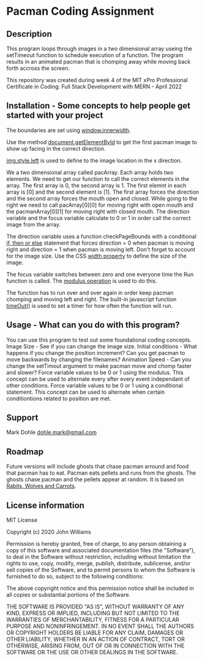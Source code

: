 # Pacman Coding Assignment

## Description

This program loops through images in a two dimensional array useing the setTimeout function to schedule execution of a function. The program results in an animated pacman that is chomping away while moving back forth accross the screen.

This repository was created during week 4 of the MIT xPro Professional Certificate in Coding: Full Stack Development with MERN - April 2022

## Installation - Some concepts to help people get started with your project

The boundaries are set using [window.innerwidth](https://developer.mozilla.org/en-US/docs/Web/API/Window/innerWidth).

Use the method [document.getElementById](https://developer.mozilla.org/en-US/docs/Web/API/Document/getElementById) to get the first pacman image to show up facing in the correct direction.

[img.style.left](https://www.w3schools.com/jsref/prop_style_left.asp) is used to define to the image location in the x direction.

We a two dimensional array called pacArray. Each array holds two elements. We need to get our function to call the correct elements in the array. The first array is 0, the second array is 1. The first elemnt in each array is [0] and the second element is [1]. The first array forces the direction and the second array forces the mouth open and closed. While going to the right we need to call pacArray[0][0] for moving right with open mouth and the pacmanArray[0][1] for moving right with closed mouth. The direction variable and the focus variable calculate to 0 or 1 in order call the correct image from the array.

The direction variable uses a function checkPageBounds with a conditional [if, then or else](https://developer.mozilla.org/en-US/docs/Web/JavaScript/Reference/Statements/if...else) statement that forces direction = 0 when pacman is moving right and direction = 1 when pacman is moving left. Don't forget to account for the image size. Use the CSS [width property](https://developer.mozilla.org/en-US/docs/Web/CSS/width) to define the size of the image.

The focus variable switches between zero and one everyone time the Run function is called. The [modulus operation](https://developer.mozilla.org/en-US/docs/Web/JavaScript/Reference/Operators/Remainder) is used to do this.

The function has to run over and over again in order keep pacman chomping and moving left and right. The built-in javascript function [timeOut()](https://developer.mozilla.org/en-US/docs/Web/API/setTimeout) is used to set a timer for how often the function will run.

## Usage - What can you do with this program?

You can use this program to test out some foundational coding concepts.
Image Size - See if you can change the image size.
Initial conditions - What happens if you change the position increment? Can you get pacman to move backwards by changing the filenames?
Animation Speed - Can you change the setTimout argument to make pacman move and chomp faster and slower?
Force variable values to be 0 or 1 using the modulus. This concept can be used to alternate every after every event independant of other conditions.
Force variable values to be 0 or 1 using a conditional statement. This concept can be used to alternate when certain conditiontions related to position are met.

## Support

Mark Dohle
dohle.mark@gmail.com

## Roadmap

Future versions will include ghosts that chase pacman arround and food that pacman has to eat. Pacman eats pellets and runs from the ghosts. The ghosts chase pacman and the pellets appear at random. It is based on [Rabits, Wolves and Carrots](https://github.com/spawnfest/espresso-beam).

## License information

MIT License

Copyright (c) 2020 John Williams

Permission is hereby granted, free of charge, to any person obtaining a copy
of this software and associated documentation files (the "Software"), to deal
in the Software without restriction, including without limitation the rights
to use, copy, modify, merge, publish, distribute, sublicense, and/or sell
copies of the Software, and to permit persons to whom the Software is
furnished to do so, subject to the following conditions:

The above copyright notice and this permission notice shall be included in all copies or substantial portions of the Software.

THE SOFTWARE IS PROVIDED "AS IS", WITHOUT WARRANTY OF ANY KIND, EXPRESS OR
IMPLIED, INCLUDING BUT NOT LIMITED TO THE WARRANTIES OF MERCHANTABILITY,
FITNESS FOR A PARTICULAR PURPOSE AND NONINFRINGEMENT. IN NO EVENT SHALL THE
AUTHORS OR COPYRIGHT HOLDERS BE LIABLE FOR ANY CLAIM, DAMAGES OR OTHER
LIABILITY, WHETHER IN AN ACTION OF CONTRACT, TORT OR OTHERWISE, ARISING FROM,
OUT OF OR IN CONNECTION WITH THE SOFTWARE OR THE USE OR OTHER DEALINGS IN THE
SOFTWARE.






